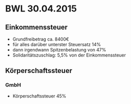 BWL 30.04.2015
==============

Einkommenssteuer
----------------

-	Grundfreibetrag ca. 8400€
-	für alles darüber unterster Steuersatz 14%
-	dann irgendwann Spitzenbelastung von 47%
-	Solidaritätszuschlag: 5,5% von der Einkommenssteuer

Körperschaftssteuer
-------------------

### GmbH

-	Körperschaftssteuer 45%

